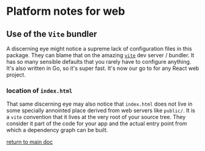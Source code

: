 # Platform notes for web

## Use of the `Vite` bundler
A discerning eye might notice a supreme lack of configuration files in this package. They can blame that on the amazing [`vite`](https://vitejs.dev/) dev server / bundler.  It has so many sensible defaults that you rarely have to configure anything.  It's also written in Go, so it's super fast.  It's now our go to for any React web project.

### location of `index.html` 
That same discerning eye may also notice that `index.html` does not live in some specially annointed place derived from web servers like `public/`.  It is a `vite` convention that it lives at the very root of your source tree.  They consider it part of the code for your app and the actual entry point from which a dependency graph can be built.   

[return to main doc](../../README.md)